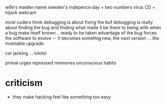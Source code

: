 wife's maiden name
sweden's indepence day + two numbers
virus CD + hijack webcam

most coders think debugging is about fixing the buf
debugging is really about finding the bug and finding what made it be there to being with
when a bug make itself known .. ready to be taken advantage of
the bug forces the software to evolve -- it becomes somethig new, the next version ... the invetiable upgrade

car jacking ... lololol

primal urges
repressed memories
unconscious habits

# criticism
- they make hacking feel like something too easy